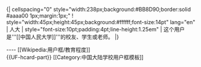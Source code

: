{| cellspacing="0" style="width:238px;background:#BB8D90;border:solid #aaaa00 1px;margin:1px;"
! style="width:45px;height:45px;background:#ffffff;font-size:14pt" lang="en" | <!--注意合理使用之规定：“绝对不能将“合理使用”之图片，放入个人的用户页面进行展示。”-->人大
| style="font-size:10pt;padding:4pt;line-height:1.25em" | 这个用户是<span class="org">'''[[中国人民大学]]'''</span>的校友、学生或老师。
|}<noinclude>
<div style="clear:both">
----
[[Wikipedia:用户框/教育程度]]</div>
{{UF-hcard-part}}
[[Category:中国大陆学校用户框模板]]
</noinclude>